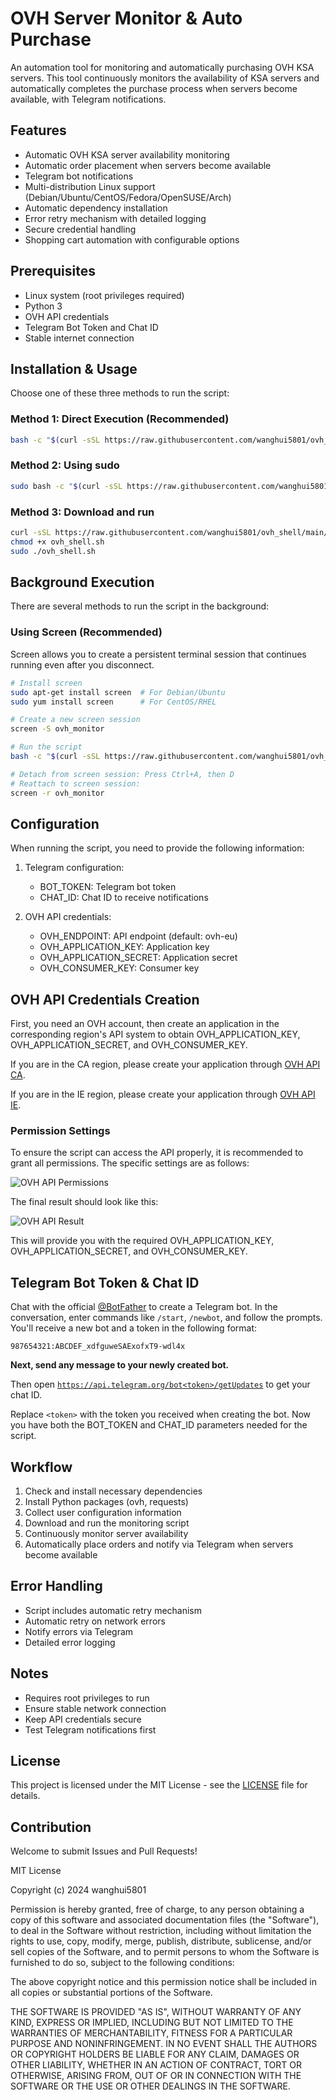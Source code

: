 # OVH Server Monitor & Auto Purchase

An automation tool for monitoring and automatically purchasing OVH KSA servers. This tool continuously monitors the availability of KSA servers and automatically completes the purchase process when servers become available, with Telegram notifications.

## Features

- Automatic OVH KSA server availability monitoring
- Automatic order placement when servers become available
- Telegram bot notifications
- Multi-distribution Linux support (Debian/Ubuntu/CentOS/Fedora/OpenSUSE/Arch)
- Automatic dependency installation
- Error retry mechanism with detailed logging
- Secure credential handling
- Shopping cart automation with configurable options

## Prerequisites

- Linux system (root privileges required)
- Python 3
- OVH API credentials
- Telegram Bot Token and Chat ID
- Stable internet connection

## Installation & Usage

Choose one of these three methods to run the script:

### Method 1: Direct Execution (Recommended)


```bash
bash -c "$(curl -sSL https://raw.githubusercontent.com/wanghui5801/ovh_shell/main/ovh_shell.sh)"
```

### Method 2: Using sudo


```bash
sudo bash -c "$(curl -sSL https://raw.githubusercontent.com/wanghui5801/ovh_shell/main/ovh_shell.sh)"
```

### Method 3: Download and run
```bash
curl -sSL https://raw.githubusercontent.com/wanghui5801/ovh_shell/main/ovh_shell.sh -o ovh_shell.sh
chmod +x ovh_shell.sh
sudo ./ovh_shell.sh
```

## Background Execution

There are several methods to run the script in the background:

### Using Screen (Recommended)

Screen allows you to create a persistent terminal session that continues running even after you disconnect.

```bash
# Install screen
sudo apt-get install screen  # For Debian/Ubuntu
sudo yum install screen      # For CentOS/RHEL

# Create a new screen session
screen -S ovh_monitor

# Run the script
bash -c "$(curl -sSL https://raw.githubusercontent.com/wanghui5801/ovh_shell/main/ovh_shell.sh)"

# Detach from screen session: Press Ctrl+A, then D
# Reattach to screen session:
screen -r ovh_monitor
```

## Configuration

When running the script, you need to provide the following information:

1. Telegram configuration:
   - BOT_TOKEN: Telegram bot token
   - CHAT_ID: Chat ID to receive notifications

2. OVH API credentials:
   - OVH_ENDPOINT: API endpoint (default: ovh-eu)
   - OVH_APPLICATION_KEY: Application key
   - OVH_APPLICATION_SECRET: Application secret
   - OVH_CONSUMER_KEY: Consumer key

## OVH API Credentials Creation

First, you need an OVH account, then create an application in the corresponding region's API system to obtain OVH_APPLICATION_KEY, OVH_APPLICATION_SECRET, and OVH_CONSUMER_KEY.

If you are in the CA region, please create your application through [OVH API CA](https://ca.ovh.com/auth/api/createToken).

If you are in the IE region, please create your application through [OVH API IE](https://eu.ovh.com/auth/api/createToken).

### Permission Settings

To ensure the script can access the API properly, it is recommended to grant all permissions. The specific settings are as follows:

![OVH API Permissions](figure/right.png)

The final result should look like this:

![OVH API Result](figure/result.png)

This will provide you with the required OVH_APPLICATION_KEY, OVH_APPLICATION_SECRET, and OVH_CONSUMER_KEY.

## Telegram Bot Token & Chat ID

Chat with the official [@BotFather](https://t.me/BotFather) to create a Telegram bot. In the conversation, enter commands like `/start`, `/newbot`, and follow the prompts. You'll receive a new bot and a token in the following format:

```
987654321:ABCDEF_xdfguweSAExofxT9-wdl4x
```

**Next, send any message to your newly created bot.**

Then open [`https://api.telegram.org/bot<token>/getUpdates`](https://api.telegram.org/bot<token>/getUpdates) to get your chat ID.

Replace `<token>` with the token you received when creating the bot. Now you have both the BOT_TOKEN and CHAT_ID parameters needed for the script.

## Workflow

1. Check and install necessary dependencies
2. Install Python packages (ovh, requests)
3. Collect user configuration information
4. Download and run the monitoring script
5. Continuously monitor server availability
6. Automatically place orders and notify via Telegram when servers become available

## Error Handling

- Script includes automatic retry mechanism
- Automatic retry on network errors
- Notify errors via Telegram
- Detailed error logging

## Notes

- Requires root privileges to run
- Ensure stable network connection
- Keep API credentials secure
- Test Telegram notifications first

## License

This project is licensed under the MIT License - see the [LICENSE](LICENSE) file for details.

## Contribution

Welcome to submit Issues and Pull Requests!

MIT License

Copyright (c) 2024 wanghui5801

Permission is hereby granted, free of charge, to any person obtaining a copy
of this software and associated documentation files (the "Software"), to deal
in the Software without restriction, including without limitation the rights
to use, copy, modify, merge, publish, distribute, sublicense, and/or sell
copies of the Software, and to permit persons to whom the Software is
furnished to do so, subject to the following conditions:

The above copyright notice and this permission notice shall be included in all
copies or substantial portions of the Software.

THE SOFTWARE IS PROVIDED "AS IS", WITHOUT WARRANTY OF ANY KIND, EXPRESS OR
IMPLIED, INCLUDING BUT NOT LIMITED TO THE WARRANTIES OF MERCHANTABILITY,
FITNESS FOR A PARTICULAR PURPOSE AND NONINFRINGEMENT. IN NO EVENT SHALL THE
AUTHORS OR COPYRIGHT HOLDERS BE LIABLE FOR ANY CLAIM, DAMAGES OR OTHER
LIABILITY, WHETHER IN AN ACTION OF CONTRACT, TORT OR OTHERWISE, ARISING FROM,
OUT OF OR IN CONNECTION WITH THE SOFTWARE OR THE USE OR OTHER DEALINGS IN THE
SOFTWARE.
